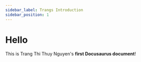 ```yaml
---
sidebar_label: Trangs Introduction
sidebar_position: 1
---
```

# Hello

This is Trang Thi Thuy Nguyen's **first Docusaurus document**!
